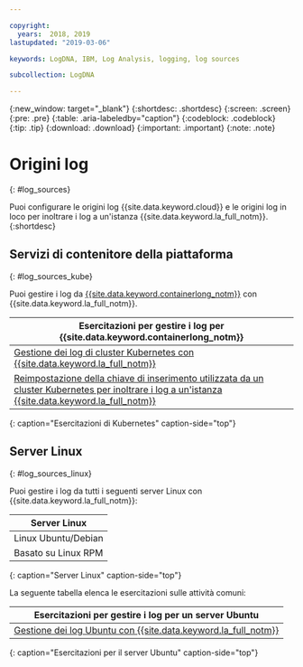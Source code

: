 ```yaml
---

copyright:
  years:  2018, 2019
lastupdated: "2019-03-06"

keywords: LogDNA, IBM, Log Analysis, logging, log sources

subcollection: LogDNA

---
```


{:new_window: target="_blank"}
{:shortdesc: .shortdesc}
{:screen: .screen}
{:pre: .pre}
{:table: .aria-labeledby="caption"}
{:codeblock: .codeblock}
{:tip: .tip}
{:download: .download}
{:important: .important}
{:note: .note}

# Origini log
{: #log_sources}

Puoi configurare le origini log {{site.data.keyword.cloud}} e le origini log in loco per inoltrare i log a un'istanza {{site.data.keyword.la_full_notm}}. 
{:shortdesc}


## Servizi di contenitore della piattaforma
{: #log_sources_kube}

Puoi gestire i log da [{{site.data.keyword.containerlong_notm}}](/docs/containers?topic=containers-container_index#container_index) con {{site.data.keyword.la_full_notm}}.

| Esercitazioni per gestire i log per {{site.data.keyword.containerlong_notm}} |
|---------------------------------------------------------------------------------------------------|
| [Gestione dei log di cluster Kubernetes con {{site.data.keyword.la_full_notm}}](/docs/services/Log-Analysis-with-LogDNA/tutorials?topic=LogDNA-kube#kube)|
| [Reimpostazione della chiave di inserimento utilizzata da un cluster Kubernetes per inoltrare i log a un'istanza {{site.data.keyword.la_full_notm}}](/docs/services/Log-Analysis-with-LogDNA/tutorials?topic=LogDNA-kube_reset#kube_reset) | 
{: caption="Esercitazioni di Kubernetes" caption-side="top"} 



## Server Linux
{: #log_sources_linux}

Puoi gestire i log da tutti i seguenti server Linux con {{site.data.keyword.la_full_notm}}:

| Server Linux       | 
|---------------------|
| Linux Ubuntu/Debian | 
| Basato su Linux RPM     |
{: caption="Server Linux" caption-side="top"} 


La seguente tabella elenca le esercitazioni sulle attività comuni:

| Esercitazioni per gestire i log per un server Ubuntu |
|-----------------------------------------------|
| [Gestione dei log Ubuntu con {{site.data.keyword.la_full_notm}}](/docs/services/Log-Analysis-with-LogDNA/tutorials?topic=LogDNA-ubuntu#ubuntu) | 
{: caption="Esercitazioni per il server Ubuntu" caption-side="top"} 


